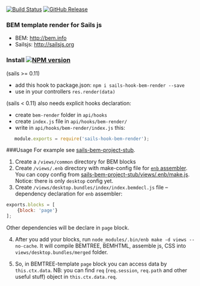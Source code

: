 [![Build Status](https://travis-ci.org/alexbaumgertner/sails-hook-bem-render.svg)](https://travis-ci.org/alexbaumgertner/sails-hook-bem-render) [![GitHub Release](https://img.shields.io/github/release/alexbaumgertner/sails-hook-bem-render.svg)](https://github.com/alexbaumgertner/sails-hook-bem-render/releases)

### BEM template render for Sails js

* BEM: http://bem.info
* Sailsjs: http://sailsjs.org

### Install [![NPM version](https://badge.fury.io/js/sails-hook-bem-render.svg)](http://badge.fury.io/js/sails-hook-bem-render)
(sails >= 0.11)
* add this hook to package.json: `npm i sails-hook-bem-render --save`
* use in your controllers `res.render(data)`

(sails < 0.11) also needs explicit hooks declaration:
* create `bem-render` folder in `api/hooks`
* create `index.js` file in `api/hooks/bem-render/`
* write in `api/hooks/bem-render/index.js` this:
```js
   module.exports = require('sails-hook-bem-render');
```

###Usage
For example see [sails-bem-project-stub](https://github.com/alexbaumgertner/sails-bem-project-stub).

1) Create a `/views/common` directory for BEM blocks
2) Create `/views/.enb` directory with make-config file for [`enb` assembler](https://github.com/enb-make/enb).
You can copy config from [sails-bem-project-stub/views/.enb/make.js](https://github.com/alexbaumgertner/sails-bem-project-stub/blob/master/views/.enb/make.js). Notice: there is only `desktop` config yet.
3)  Create `/views/desktop.bundles/index/index.bemdecl.js` file – dependency declaration for `enb` assembler:
```js
exports.blocks = [
    {block: 'page'}
];
```
Other dependencies will be declare in `page` block.

4) After you add your blocks, run `node_modules/.bin/enb make -d views --no-cache`.
It will compile BEMTREE, BEMHTML, assemble js, CSS into `views/desktop.bundles/merged` folder.

5) So, in BEMTREE-template `page` block you can access data by `this.ctx.data`.
NB: you can find `req` (`req.session`, `req.path` and other useful stuff) object in `this.ctx.data.req`.
